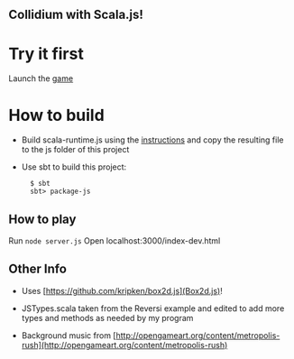 ## Collidium with Scala.js!

# Try it first

Launch the [game](http://collidium.shadaj.me)

# How to build

* Build scala-runtime.js using the [instructions](https://github.com/lampepfl/scala-js) and copy the resulting file to the js folder of this project

* Use sbt to build this project:

        $ sbt
        sbt> package-js


How to play
-----------
Run `node server.js`
Open localhost:3000/index-dev.html

Other Info
----------
* Uses [https://github.com/kripken/box2d.js](Box2d.js)!

* JSTypes.scala taken from the Reversi example and edited to add more types and methods as needed by my program

* Background music from [http://opengameart.org/content/metropolis-rush](http://opengameart.org/content/metropolis-rush)

